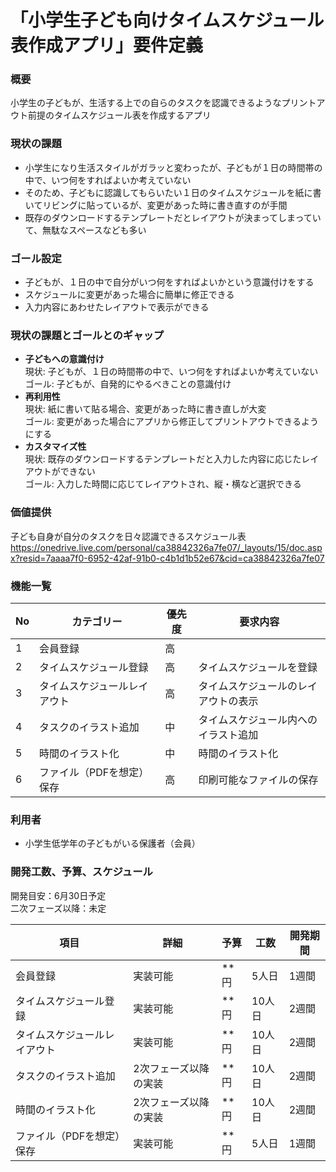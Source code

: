 # 「小学生子ども向けタイムスケジュール表作成アプリ」要件定義

### 概要

小学生の子どもが、生活する上での自らのタスクを認識できるようなプリントアウト前提のタイムスケジュール表を作成するアプリ

### 現状の課題

- 小学生になり生活スタイルがガラッと変わったが、子どもが１日の時間帯の中で、いつ何をすればよいか考えていない
- そのため、子どもに認識してもらいたい１日のタイムスケジュールを紙に書いてリビングに貼っているが、変更があった時に書き直すのが手間
- 既存のダウンロードするテンプレートだとレイアウトが決まってしまっていて、無駄なスペースなども多い

### ゴール設定

- 子どもが、１日の中で自分がいつ何をすればよいかという意識付けをする
- スケジュールに変更があった場合に簡単に修正できる
- 入力内容にあわせたレイアウトで表示ができる

### 現状の課題とゴールとのギャップ

- **子どもへの意識付け**<br>
  現状: 子どもが、１日の時間帯の中で、いつ何をすればよいか考えていない<br>
  ゴール: 子どもが、自発的にやるべきことの意識付け<br>
- **再利用性**<br>
  現状: 紙に書いて貼る場合、変更があった時に書き直しが大変<br>
  ゴール: 変更があった場合にアプリから修正してプリントアウトできるようにする<br>
- **カスタマイズ性**<br>
  現状: 既存のダウンロードするテンプレートだと入力した内容に応じたレイアウトができない<br>
  ゴール: 入力した時間に応じてレイアウトされ、縦・横など選択できる<br>

### 価値提供

子ども自身が自分のタスクを日々認識できるスケジュール表
https://onedrive.live.com/personal/ca38842326a7fe07/_layouts/15/doc.aspx?resid=7aaaa7f0-6952-42af-91b0-c4b1d1b52e67&cid=ca38842326a7fe07

### 機能一覧

| No  | カテゴリー                     | 優先度 | 要求内容                             |
| --- | ------------------------------ | ------ | ------------------------------------ |
| 1   | 会員登録                       | 高     |                                      |
| 2   | タイムスケジュール登録　　　　 | 高     | タイムスケジュールを登録             |
| 3   | タイムスケジュールレイアウト   | 高     | タイムスケジュールのレイアウトの表示 |
| 4   | タスクのイラスト追加　　　　   | 中     | タイムスケジュール内へのイラスト追加 |
| 5   | 時間のイラスト化               | 中     | 時間のイラスト化                     |
| 6   | ファイル（PDFを想定）保存      | 高     | 印刷可能なファイルの保存             |

### 利用者

- 小学生低学年の子どもがいる保護者（会員）

### 開発工数、予算、スケジュール

開発目安：6月30日予定<br>
二次フェーズ以降：未定

| 項目                         | 詳細                  | 予算   | 工数   | 開発期間 |
| ---------------------------- | --------------------- | ------ | ------ | -------- |
| 会員登録                     | 実装可能              | \*\*円 | 5人日  | 1週間    |
| タイムスケジュール登録       | 実装可能              | \*\*円 | 10人日 | 2週間    |
| タイムスケジュールレイアウト | 実装可能              | \*\*円 | 10人日 | 2週間    |
| タスクのイラスト追加         | 2次フェーズ以降の実装 | \*\*円 | 10人日 | 2週間    |
| 時間のイラスト化             | 2次フェーズ以降の実装 | \*\*円 | 10人日 | 2週間    |
| ファイル（PDFを想定）保存    | 実装可能              | \*\*円 | 5人日  | 1週間    |
